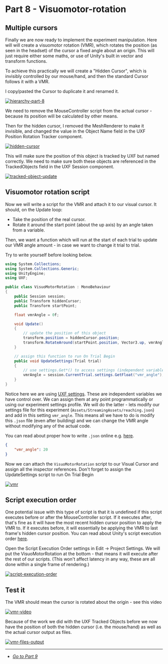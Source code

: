 # Part 8 - Visuomotor-rotation

## Multiple cursors

Finally we are now ready to implement the experiment manipulation. Here will will create a visuomotor rotation (VMR), which rotates the position (as seen in the headset) of the cursor a fixed angle about an origin. This will just require either some maths, or use of Unity's built in vector and transform functions.

To achieve this practically we will create a "Hidden Cursor", which is invisibly controlled by our mouse/hand, and then the standard Cursor follows it with a VMR.

I copy/pasted the Cursor to duplicate it and renamed it.

[![hierarchy-part-8](/uxf-tutorial/images/hierarchy-part-8.png)](/uxf-tutorial/images/hierarchy-part-8.png)

We need to remove the MouseController script from the actual cursor - because its position will be calculated by other means.

Then for the hidden cursor, I removed the MeshRenderer to make it invisible, and changed the value in the Object Name field in the UXF Position Rotation Tracker component.

[![hidden-cursor](/uxf-tutorial/images/hidden-cursor.png)](/uxf-tutorial/images/hidden-cursor.png)

This will make sure the position of this object is tracked by UXF but named correctly. We need to make sure both these objects are referenced in the TrackedObjects field in the UXF Session component.

[![tracked-object-update](/uxf-tutorial/images/tracked-object-update.png)](/uxf-tutorial/images/tracked-object-update.png)


## Visuomotor rotation script

Now we will write a script for the VMR and attach it to our visual cursor. It should, on the Update loop:

* Take the position of the real cursor.
* Rotate it around the start point (about the up axis) by an angle taken from a variable.

Then, we want a function which will run at the start of each trial to update our VMR angle amount - in case we want to change it trial to trial.

Try to write yourself before looking below.

```cs
using System.Collections;
using System.Collections.Generic;
using UnityEngine;
using UXF;

public class VisuoMotorRotation : MonoBehaviour
{
    public Session session;
    public Transform hiddenCursor;
    public Transform startPoint;

    float vmrAngle = 0f;

    void Update()
    {
        // update the position of this object
        transform.position = hiddenCursor.position;
        transform.RotateAround(startPoint.position, Vector3.up, vmrAngle);
    }

    // assign this function to run On Trial Begin
    public void UpdateSettings(Trial trial)
    {
        // use settings.Get*() to access settings (independent variables)
        vmrAngle = session.CurrentTrial.settings.GetFloat("vmr_angle");
    }
}
```

Notice here we are using [UXF settings](https://github.com/immersivecognition/unity-experiment-framework/wiki/Settings-system). These are independent variables we have control over. We can assign them at any point programmatically or using our experiment settings profile. We will do the latter - lets modify our settings file for this experiment (`Assets/StreamingAssets/reaching.json`) and add in this setting `vmr_angle`. This means all we have to do is modify this `.json` file (even after building) and we can change the VMR angle without modifying any of the actual code.

You can read about proper how to write `.json` online e.g. [here](https://www.tutorialspoint.com/json/json_syntax.htm).

```json
{
    "vmr_angle": 20
}
```

Now we can attach the `VisuoMotorRotation` script to our Visual Cursor and assign all the inspector references. Don't forget to assign the UpdateSettings script to run On Trial Begin

[![vmr](/uxf-tutorial/images/vmr.png)](/uxf-tutorial/images/vmr.png)

## Script execution order

One potential issue with this type of script is that it is undefined if this script executes before or after the MouseController script. If it executes after, that's fine as it will have the most recent hidden cursor position to apply the VMR to. If it executes before, it will essentially be applying the VMR to last frame's hidden cursor position. You can read about Unity's script execution order [here](https://docs.unity3d.com/Manual//class-MonoManager.html). 

Open the Script Execution Order settings in Edit -> Project Settings. We will put the VisuoMotorRotation at the bottom - that means it will execute after the rest of our scripts. (This won't affect latency in any way, these are all done within a single frame of rendering.)

[![script-execution-order](/uxf-tutorial/images/script-execution-order.png)](/uxf-tutorial/images/script-execution-order.png)

## Test it

The VMR should mean the cursor is rotated about the origin - see this video 

[![vmr-video](/uxf-tutorial/images/vmr-video.gif)](/uxf-tutorial/images/vmr-video.gif)


Because of the work we did with the UXF Tracked Objects before we now have the position of both the hidden cursor (i.e. the mouse/hand) as well as the actual cursor output as files.

[![vmr-files-output](/uxf-tutorial/images/vmr-files-output.png)](/uxf-tutorial/images/vmr-files-output.png)

---

* [*Go to Part 9*](/uxf-tutorial/part-9)